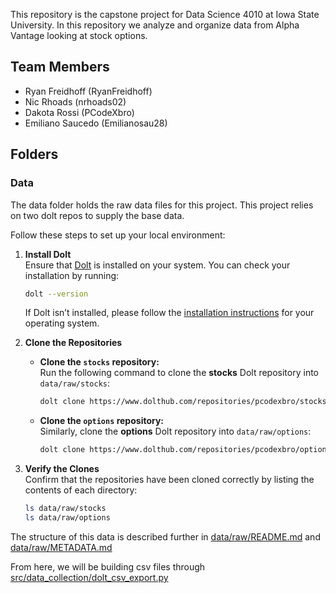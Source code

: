 This repository is the capstone project for Data Science 4010 at Iowa State University. In this repository we analyze and organize data from Alpha Vantage looking at stock options.

## Team Members
- Ryan Freidhoff (RyanFreidhoff)
- Nic Rhoads (nrhoads02)
- Dakota Rossi (PCodeXbro)
- Emiliano Saucedo (Emilianosau28)

## Folders
### Data
The data folder holds the raw data files for this project.
This project relies on two dolt repos to supply the base data.

Follow these steps to set up your local environment:

1. **Install Dolt**  
   Ensure that [Dolt](https://docs.dolthub.com/introduction/installation) is installed on your system. You can check your installation by running:
   ```bash
   dolt --version
   ```
   If Dolt isn’t installed, please follow the [installation instructions](https://docs.dolthub.com/introduction/installation) for your operating system.

2. **Clone the Repositories**  
   - **Clone the `stocks` repository:**  
     Run the following command to clone the **stocks** Dolt repository into `data/raw/stocks`:
     ```bash
     dolt clone https://www.dolthub.com/repositories/pcodexbro/stocks data/raw/stocks
     ```
   - **Clone the `options` repository:**  
     Similarly, clone the **options** Dolt repository into `data/raw/options`:
     ```bash
     dolt clone https://www.dolthub.com/repositories/pcodexbro/options data/raw/options
     ```

3. **Verify the Clones**  
   Confirm that the repositories have been cloned correctly by listing the contents of each directory:
   ```bash
   ls data/raw/stocks
   ls data/raw/options
   ```

The structure of this data is described further in [data/raw/README.md](data/raw/README.md) and [data/raw/METADATA.md](data/raw/METADATA.md)

From here, we will be building csv files through [src/data_collection/dolt_csv_export.py](src/data_collection/dolt_csv_export.py)
